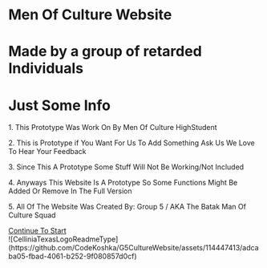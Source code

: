 # Men Of Culture Website
# Made by a group of retarded Individuals
<h1> Just Some Info</h1>
<p>1. This Prototype Was Work On By Men Of Culture HighStudent</p>
<p>2. This is Prototype if You Want For Us To Add Something Ask Us We Love To Hear Your Feedback</p>
<p> 3. Since This A Prototype Some Stuff Will Not Be Working/Not Included</p>
<p> 4. Anyways This Website Is A Prototype So Some Functions Might Be Added Or Remove In The Full Version</p>
<p>5. All Of The Website Was Created By: Group 5 / AKA The Batak Man Of Culture Squad </p>
<div><a href="#" class=".approve" onclick="location.href='NewMainHub.html'">Continue To Start</a></div>
![CelliniaTexasLogoReadmeType](https://github.com/CodeKoshka/G5CultureWebsite/assets/114447413/adcaba05-fbad-4061-b252-9f080857d0cf)
